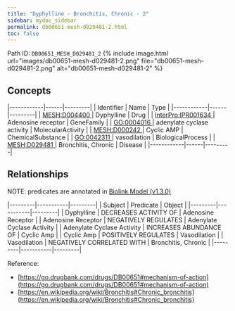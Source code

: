 ```yaml
---
title: "Dyphylline - Bronchitis, Chronic - 2"
sidebar: mydoc_sidebar
permalink: db00651-mesh-d029481-2.html
toc: false 
---
```



Path ID: `DB00651_MESH_D029481_2`
{% include image.html url="images/db00651-mesh-d029481-2.png" file="db00651-mesh-d029481-2.png" alt="db00651-mesh-d029481-2" %}

## Concepts

|------------|------|---------|
| Identifier | Name | Type    |
|------------|------|---------|
| <a href="https://identifiers.org/MESH:D004400">MESH:D004400 </a> | Dyphylline | Drug |
| <a href="https://identifiers.org/InterPro:IPR001634">InterPro:IPR001634 </a> | Adenosine receptor | GeneFamily |
| <a href="https://identifiers.org/GO:0004016">GO:0004016 </a> | adenylate cyclase activity | MolecularActivity |
| <a href="https://identifiers.org/MESH:D000242">MESH:D000242 </a> | Cyclic AMP | ChemicalSubstance |
| <a href="https://identifiers.org/GO:0042311">GO:0042311 </a> | vasodilation | BiologicalProcess |
| <a href="https://identifiers.org/MESH:D029481">MESH:D029481 </a> | Bronchitis, Chronic | Disease |
|------------|------|---------|

## Relationships


NOTE: predicates are annotated in <a href="https://github.com/biolink/biolink-model/releases/tag/v1.3.0">Biolink Model (v1.3.0)</a>

|---------|-----------|---------|
| Subject | Predicate | Object  |
|---------|-----------|---------|
| Dyphylline | DECREASES ACTIVITY OF | Adenosine Receptor |
| Adenosine Receptor | NEGATIVELY REGULATES | Adenylate Cyclase Activity |
| Adenylate Cyclase Activity | INCREASES ABUNDANCE OF | Cyclic Amp |
| Cyclic Amp | POSITIVELY REGULATES | Vasodilation |
| Vasodilation | NEGATIVELY CORRELATED WITH | Bronchitis, Chronic |
|---------|-----------|---------|

Reference: 
  - [https://go.drugbank.com/drugs/DB00651#mechanism-of-action](https://go.drugbank.com/drugs/DB00651#mechanism-of-action)
  - [https://en.wikipedia.org/wiki/Bronchitis#Chronic_bronchitis](https://en.wikipedia.org/wiki/Bronchitis#Chronic_bronchitis)
